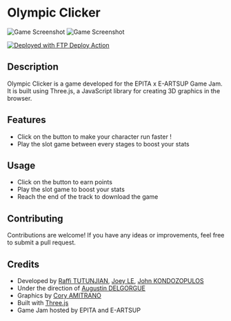 # Olympic Clicker

![Game Screenshot](screenshot1.png)
![Game Screenshot](screenshot2.png)

[<img alt="Deployed with FTP Deploy Action" src="https://img.shields.io/badge/Deployed With-FTP DEPLOY ACTION-%3CCOLOR%3E?style=for-the-badge&color=2b9348">](https://github.com/SamKirkland/FTP-Deploy-Action)

## Description
Olympic Clicker is a game developed for the EPITA x E-ARTSUP Game Jam. It is built using Three.js, a JavaScript library for creating 3D graphics in the browser.

## Features
- Click on the button to make your character run faster !
- Play the slot game between every stages to boost your stats

## Usage
- Click on the button to earn points
- Play the slot game to boost your stats
- Reach the end of the track to download the game

## Contributing
Contributions are welcome! If you have any ideas or improvements, feel free to submit a pull request.

## Credits
- Developed by [Raffi TUTUNJIAN](https://github.com/RaffiTutun01), [Joey LE](https://github.com/Dynistrios), [John KONDOZOPULOS](https://github.com/JohnKondo)
- Under the direction of [Augustin DELGORGUE](https://github.com/II-Vinos-II)
- Graphics by [Cory AMITRANO](https://www.artstation.com/cimetia)
- Built with [Three.js](https://threejs.org/)
- Game Jam hosted by EPITA and E-ARTSUP